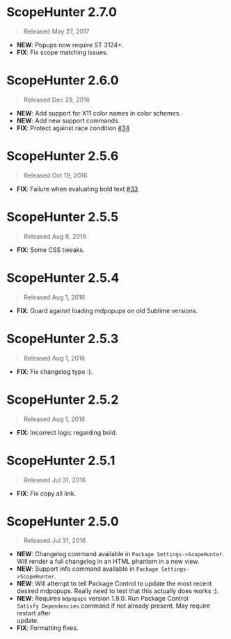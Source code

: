 # ScopeHunter 2.7.0

> Released May 27, 2017

- **NEW**: Popups now require ST 3124+.
- **FIX**: Fix scope matching issues.

# ScopeHunter 2.6.0

> Released Dec 29, 2016

- **NEW**: Add support for X11 color names in color schemes.
- **NEW**: Add new support commands.
- **FIX**: Protect against race condition [#34](https://github.com/facelessuser/ScopeHunter/issues/34)

# ScopeHunter 2.5.6

> Released Oct 19, 2016

- **FIX**: Failure when evaluating bold text [#33](https://github.com/facelessuser/ScopeHunter/pull/33)

# ScopeHunter 2.5.5

> Released Aug 8, 2016

- **FIX**: Some CSS tweaks.

# ScopeHunter 2.5.4

> Released Aug 1, 2016

- **FIX**: Guard against loading mdpopups on old Sublime versions.

# ScopeHunter 2.5.3

> Released Aug 1, 2016

- **FIX**: Fix changelog typo :).

# ScopeHunter 2.5.2

> Released Aug 1, 2016

- **FIX**: Incorrect logic regarding bold.

# ScopeHunter 2.5.1

> Released Jul 31, 2016

- **FIX**: Fix copy all link.

# ScopeHunter 2.5.0

> Released Jul 31, 2016

- **NEW**: Changelog command available in `Package Settings->ScopeHunter`.  
Will render a full changelog in an HTML phantom in a new view.
- **NEW**: Support info command available in `Package Settings->ScopeHunter`.
- **NEW**: Will attempt to tell Package Control to update the most recent  
desired mdpopups.  Really need to test that this actually does works :).
- **NEW**: Requires `mdpopups` version 1.9.0.  Run Package Control  
`Satisfy Dependencies` command if not already present. May require restart after  
update.
- **FIX**: Formatting fixes.
